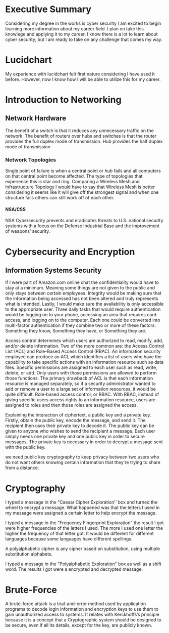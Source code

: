 # Executive Summary
Considering my degree in the works is cyber security I am excited to begin learning more information about my career field. I plan on take this knowlege and applying it to my career. I know there is a lot to learn about cyber security, but I am ready to take on any challenge that comes my way. 

# Lucidchart
My experience with lucidchart felt first nature considering I have used it before. However, now I know how I will be able to utilize this for my career.

# Introduction to Networking

## Network Hardware
The benefit of a switch is that it reduces any unnecessary traffic on the network.
The benefit of routers over hubs and switches is that the router provides the full duplex mode of transmission. Hub provides the half duplex mode of transmission

### Network Topologies
Single point of failure is when a central point or hub fails and all computers on that central point become affected. The type of topologies that experience this is star and ring.
Comparing a Wireless Mesh and Infrastructure Topology I would have to say that Wireless Mesh is better considering it seems like it will give off the strongest signal and when one structure fails others can still work off of each other.

#### NSA/CSS
NSA Cybersecurity prevents and eradicates threats to U.S. national security systems with a focus on the Defense Industrial Base and the improvement of weapons’ security.

# Cybersecurity and Encryption 

##  Information Systems Security
If I were part of Amazon.com online chat the confidentiality would have to stay at a minimum. Meaning some things are not given to the public and only stays between certain employees. Integrity would be making sure that the information being accessed has not been altered and truly represents what is intended. Lastly, I would make sure the availability is only accessible to the appropriate user.
Three daily tasks that would require authentication would be logging on to your phone, accessing an area that requires card access, and logging on to the computer. Each one could be converted into multi-factor authentication if they combine two or more of these factors: Something they know, Something they have, or Something they are.
 
Access control determines which users are authorized to read, modify, add, and/or delete information. Two of the more common are: the Access Control List (ACL) and Role-Based Access Control (RBAC). An information security employee can produce an ACL which identifies a list of users who have the capability to take specific actions with an information resource such as data files. Specific permissions are assigned to each user such as read, write, delete, or add. Only users with those permissions are allowed to perform those functions. The primary drawback of ACL is that each information resource is managed separately, so if a security administrator wanted to add or remove a user to a large set of information resources, it would be quite difficult. Role-based access control, or RBAC. With RBAC, instead of giving specific users access rights to an information resource, users are assigned to roles and then those roles are assigned the access.

Explaining the interaction of ciphertext, a public key and a private key. 
Firstly, obtain the public key, encode the message, and send it. The recipient then uses their private key to decode it. The public key can be given to anyone who wishes to send the recipient a message. Each user simply needs one private key and one public key in order to secure messages. The private key is necessary in order to decrypt a message sent with the public key.

we need public key cryptography to keep privacy between two users who do not want others knowing certain information that they're trying to share from a distance.

# Cryptography 
I typed a message in the "Caesar Cipher Exploration'' box and turned the wheel to encrypt a message. What happened was that the letters I used in my message were assigned a certain letter to help encrypt the message.

I typed a message in the "Frequency Fingerprint Exploration" the result I got were higher frequencies of the letters I used. The more I used one letter the higher the frequency of that letter got. It would be different for different languages because some languages have different spellings. 

A polyalphabetic cipher is any cipher based on substitution, using multiple substitution alphabets.

I typed a message in the "Polyalphabetic Exploration" box as well as a shift word. The results I got were a encrypted and decrypted message.

# Brute-Force
A brute-force attack is a trial-and-error method used by application programs to decode login information and encryption keys to use them to gain unauthorized access to systems. It relates with Kerckhoffs’s principle because it is a concept that a Cryptographic system should be designed to be secure, even if all its details, except for the key, are publicly known.


